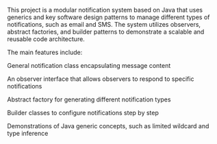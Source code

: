 This project is a modular notification system based on Java that uses generics and key software design patterns to manage different types of notifications, such as email and SMS. The system utilizes observers, abstract factories, and builder patterns to demonstrate a scalable and reusable code architecture.


The main features include:
 
General notification class encapsulating message content

An observer interface that allows observers to respond to specific notifications

Abstract factory for generating different notification types

Builder classes to configure notifications step by step

Demonstrations of Java generic concepts, such as limited wildcard and type inference
